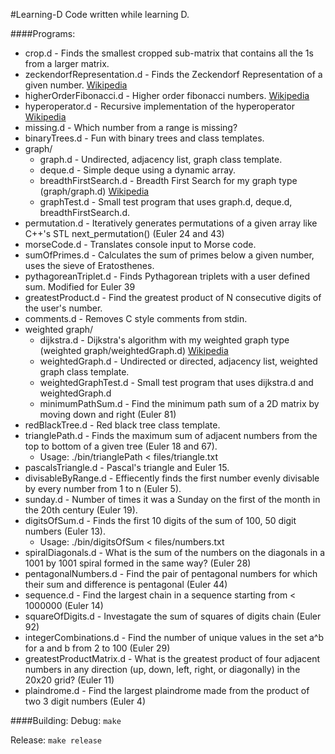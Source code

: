 #Learning-D
Code written while learning D.

####Programs:
* crop.d - Finds the smallest cropped sub-matrix that contains all the 1s from a larger matrix.
* zeckendorfRepresentation.d - Finds the Zeckendorf Representation of a given number. [Wikipedia](https://en.wikipedia.org/wiki/Zeckendorf_representation)
* higherOrderFibonacci.d - Higher order fibonacci numbers. [Wikipedia](https://en.wikipedia.org/wiki/Generalizations_of_Fibonacci_numbers#Fibonacci_numbers_of_higher_order)
* hyperoperator.d - Recursive implementation of the hyperoperator [Wikipedia](https://en.wikipedia.org/wiki/Hyperoperation)
* missing.d - Which number from a range is missing?
* binaryTrees.d - Fun with binary trees and class templates.
* graph/
    - graph.d - Undirected, adjacency list, graph class template.
    - deque.d - Simple deque using a dynamic array.
    - breadthFirstSearch.d - Breadth First Search for my graph type (graph/graph.d) [Wikipedia](https://en.wikipedia.org/wiki/Breadth_first_search)
    - graphTest.d - Small test program that uses graph.d, deque.d, breadthFirstSearch.d.
* permutation.d - Iteratively generates permutations of a given array like C++'s STL next_permutation() (Euler 24 and 43)
* morseCode.d - Translates console input to Morse code.
* sumOfPrimes.d - Calculates the sum of primes below a given number, uses the sieve of Eratosthenes.
* pythagoreanTriplet.d - Finds Pythagorean triplets with a user defined sum. Modified for Euler 39
* greatestProduct.d - Find the greatest product of N consecutive digits of the user's number.
* comments.d - Removes C style comments from stdin.
* weighted graph/
    - dijkstra.d - Dijkstra's algorithm with my weighted graph type (weighted graph/weightedGraph.d) [Wikipedia](https://en.wikipedia.org/wiki/Dijkstra's_algorithm)
    - weightedGraph.d - Undirected or directed, adjacency list, weighted graph class template.
    - weightedGraphTest.d - Small test program that uses dijkstra.d and weightedGraph.d
    - minimumPathSum.d - Find the minimum path sum of a 2D matrix by moving down and right (Euler 81)
* redBlackTree.d - Red black tree class template.
* trianglePath.d - Finds the maximum sum of adjacent numbers from the top to bottom of a given tree (Euler 18 and 67). 
    - Usage: ./bin/trianglePath < files/triangle.txt
* pascalsTriangle.d - Pascal's triangle and Euler 15.
* divisableByRange.d - Effiecently finds the first number evenly divisable by every number from 1 to n (Euler 5).
* sunday.d - Number of times it was a Sunday on the first of the month in the 20th century (Euler 19).
* digitsOfSum.d - Finds the first 10 digits of the sum of 100, 50 digit numbers (Euler 13).
    - Usage: ./bin/digitsOfSum < files/numbers.txt
* spiralDiagonals.d - What is the sum of the numbers on the diagonals in a 1001 by 1001 spiral formed in the same way? (Euler 28)
* pentagonalNumbers.d - Find the pair of pentagonal numbers for which their sum and difference is pentagonal (Euler 44)
* sequence.d - Find the largest chain in a sequence starting from < 1000000 (Euler 14)
* squareOfDigits.d - Investagate the sum of squares of digits chain (Euler 92)
* integerCombinations.d - Find the number of unique values in the set a^b for a and b from 2 to 100 (Euler 29)
* greatestProductMatrix.d - What is the greatest product of four adjacent numbers in any direction (up, down, left, right, or diagonally) in the 20x20 grid? (Euler 11)
* plaindrome.d - Find the largest plaindrome made from the product of two 3 digit numbers (Euler 4)

####Building:
Debug: `make`
    
Release: `make release`
